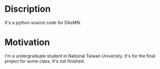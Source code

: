 # Discription
It's a python source code for DAsMN.
# Motivation
I'm a undergraduate student in National Taiwan University. It's for the final project for some class.
It's not finished.
